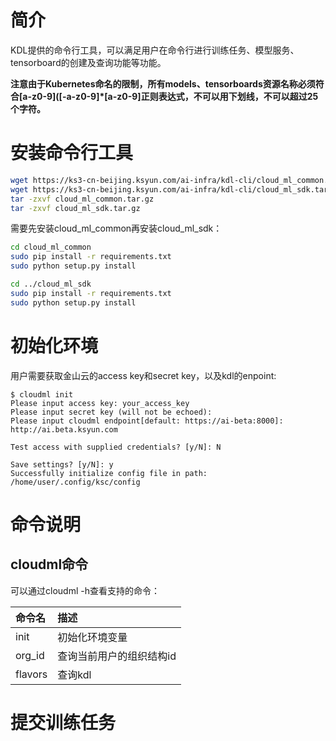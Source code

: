 # 简介

KDL提供的命令行工具，可以满足用户在命令行进行训练任务、模型服务、tensorboard的创建及查询功能等功能。

**注意由于Kubernetes命名的限制，所有models、tensorboards资源名称必须符合\[a-z0-9\]\(\[-a-z0-9\]\*\[a-z0-9\]正则表达式，不可以用下划线，不可以超过25个字符。**

# 安装命令行工具

```bash
wget https://ks3-cn-beijing.ksyun.com/ai-infra/kdl-cli/cloud_ml_common.tar.gz
wget https://ks3-cn-beijing.ksyun.com/ai-infra/kdl-cli/cloud_ml_sdk.tar.gz
tar -zxvf cloud_ml_common.tar.gz
tar -zxvf cloud_ml_sdk.tar.gz
```

需要先安装cloud\_ml\_common再安装cloud\_ml\_sdk：

```bash
cd cloud_ml_common
sudo pip install -r requirements.txt
sudo python setup.py install

cd ../cloud_ml_sdk
sudo pip install -r requirements.txt
sudo python setup.py install
```

# 初始化环境

用户需要获取金山云的access key和secret key，以及kdl的enpoint:

```
$ cloudml init
Please input access key: your_access_key
Please input secret key (will not be echoed): 
Please input cloudml endpoint[default: https://ai-beta:8000]: http://ai.beta.ksyun.com

Test access with supplied credentials? [y/N]: N

Save settings? [y/N]: y
Successfully initialize config file in path: /home/user/.config/ksc/config
```

# 命令说明

## cloudml命令

可以通过cloudml -h查看支持的命令：

| 命令名 | 描述 |
| :--- | :--- |
| init | 初始化环境变量 |
| org\_id | 查询当前用户的组织结构id |
| flavors | 查询kdl |

# 提交训练任务



